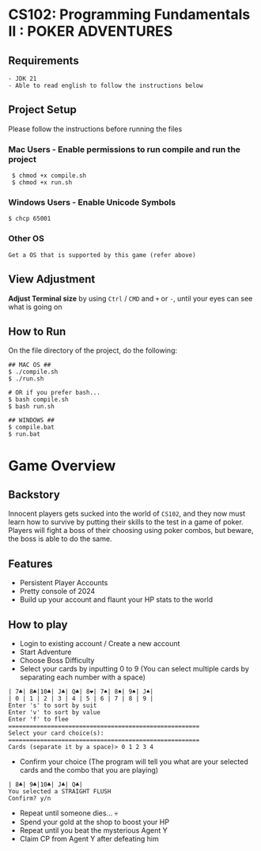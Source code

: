 # CS102: Programming Fundamentals II : POKER ADVENTURES 

## Requirements
```
- JDK 21
- Able to read english to follow the instructions below 
```

## Project Setup
Please follow the instructions before running the files


### Mac Users - Enable permissions to run compile and run the project
```
 $ chmod +x compile.sh
 $ chmod +x run.sh
```

### Windows Users - Enable Unicode Symbols
```
$ chcp 65001
```

### Other OS
```
Get a OS that is supported by this game (refer above)
```

## View Adjustment
<b>Adjust Terminal size</b> by using `Ctrl` / `CMD` and `+` or `-`, until your eyes can see what is going on

## How to Run
On the file directory of the project, do the following:
```
## MAC OS ##
$ ./compile.sh
$ ./run.sh

# OR if you prefer bash... 
$ bash compile.sh
$ bash run.sh

## WINDOWS ##
$ compile.bat
$ run.bat
```
# Game Overview

## Backstory
Innocent players gets sucked into the world of `CS102`, and they now must learn how to survive by putting their skills to the test in a game of poker. Players will fight a boss of their choosing using poker combos, but beware, the boss is able to do the same.

## Features
* Persistent Player Accounts 
* Pretty console of 2024
* Build up your account and flaunt your HP stats to the world

## How to play
 + Login to existing account / Create a new account
 + Start Adventure
 + Choose Boss Difficulty
 + Select your cards by inputting 0 to 9 (You can select multiple cards by separating each number with a space)

 ```
| 7♣| 8♣|10♣| J♣| Q♣| 8❤| 7♠| 8♠| 9♠| J♠|
| 0 | 1 | 2 | 3 | 4 | 5 | 6 | 7 | 8 | 9 |
Enter 's' to sort by suit
Enter 'v' to sort by value
Enter 'f' to flee
======================================================
Select your card choice(s): 
======================================================
Cards (separate it by a space)> 0 1 2 3 4
 ```
 + Confirm your choice (The program will tell you what are your selected cards and the combo that you are playing)
 ```
| 8♣| 9♣|10♣| J♣| Q♣|
You selected a STRAIGHT FLUSH
Confirm? y/n
 ```
 + Repeat until someone dies... 💀
 + Spend your gold at the shop to boost your HP
 + Repeat until you beat the mysterious Agent Y
 + Claim CP from Agent Y after defeating him



